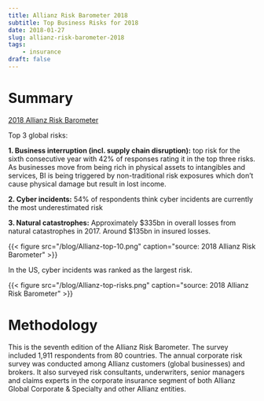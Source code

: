 ```yaml
---
title: Allianz Risk Barometer 2018
subtitle: Top Business Risks for 2018
date: 2018-01-27
slug: allianz-risk-barometer-2018
tags:
    - insurance
draft: false
---
```


# Summary

[2018 Allianz Risk Barometer](http://www.agcs.allianz.com/assets/PDFs/Reports/Allianz_Risk_Barometer_2018_EN.pdf)

Top 3 global risks:

**1. Business interruption (incl. supply chain disruption):** top risk for the sixth consecutive year with 42% of responses rating it in the top three risks. As businesses move from being rich in physical assets to intangibles and services, BI is being triggered by non-traditional risk exposures which don’t cause physical damage but result in lost income.

**2. Cyber incidents:** 54% of respondents think cyber incidents are currently the most underestimated risk

**3. Natural catastrophes:** Approximately $335bn in overall losses from natural catastrophes in 2017. Around $135bn in insured losses. 

{{< figure src="/blog/Allianz-top-10.png" caption="source: 2018 Allianz Risk Barometer" >}}

In the US, cyber incidents was ranked as the largest risk. 

{{< figure src="/blog/Allianz-top-risks.png" caption="source: 2018 Allianz Risk Barometer" >}}

# Methodology

This is the seventh edition of the Allianz Risk Barometer. The survey included 1,911 respondents from 80 countries. The annual corporate risk survey was conducted among Allianz customers (global businesses) and brokers. It also surveyed risk consultants, underwriters, senior managers and claims experts in the corporate insurance segment of both Allianz Global Corporate & Specialty and other Allianz entities.


